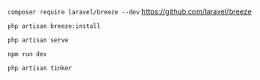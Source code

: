 ``composer require laravel/breeze --dev`` https://github.com/laravel/breeze

``php artisan breeze:install``

``php artisan serve``

``npm run dev``

``php artisan tinker``
